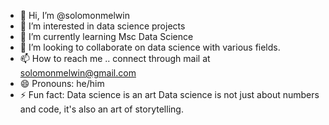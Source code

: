 - 👋 Hi, I’m @solomonmelwin
- 👀 I’m interested in data science projects 
- 🌱 I’m currently learning Msc Data Science 
- 💞️ I’m looking to collaborate on data science with various fields.
- 📫 How to reach me .. connect through mail at solomonmelwin@gmail.com
- 😄 Pronouns: he/him
- ⚡ Fun fact: Data science is an art
Data science is not just about numbers and code, it's also an art of storytelling.

<!---
solomonmelwin/solomonmelwin is a ✨ special ✨ repository because its `README.md` (this file) appears on your GitHub profile.
You can click the Preview link to take a look at your changes.
--->
